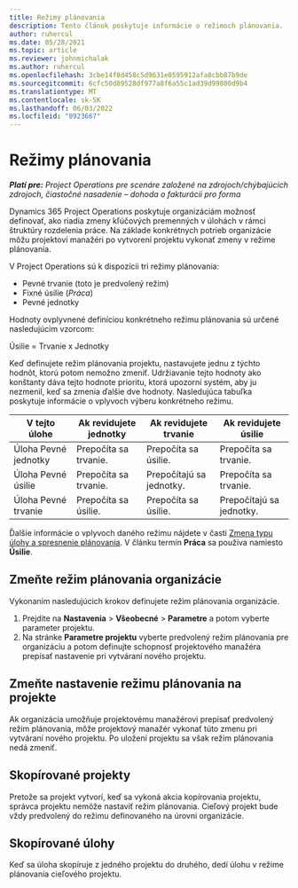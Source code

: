 ```yaml
---
title: Režimy plánovania
description: Tento článok poskytuje informácie o režimoch plánovania.
author: ruhercul
ms.date: 05/28/2021
ms.topic: article
ms.reviewer: johnmichalak
ms.author: ruhercul
ms.openlocfilehash: 3cbe14f8d458c5d9631e0595912afa8cbb87b9de
ms.sourcegitcommit: 6cfc50d89528df977a8f6a55c1ad39d99800d9b4
ms.translationtype: MT
ms.contentlocale: sk-SK
ms.lasthandoff: 06/03/2022
ms.locfileid: "8923667"
---
```

# <a name="scheduling-modes"></a>Režimy plánovania

_**Platí pre:** Project Operations pre scenáre založené na zdrojoch/chýbajúcich zdrojoch, čiastočné nasadenie – dohoda o fakturácii pro forma_


Dynamics 365 Project Operations poskytuje organizáciám možnosť definovať, ako riadia zmeny kľúčových premenných v úlohách v rámci štruktúry rozdelenia práce. Na základe konkrétnych potrieb organizácie môžu projektoví manažéri po vytvorení projektu vykonať zmeny v režime plánovania.

V Project Operations sú k dispozícii tri režimy plánovania:

  - Pevné trvanie (toto je predvolený režim)
  - Fixné úsilie (*Práca*)
  - Pevné jednotky

Hodnoty ovplyvnené definíciou konkrétneho režimu plánovania sú určené nasledujúcim vzorcom:

  Úsilie = Trvanie x Jednotky

Keď definujete režim plánovania projektu, nastavujete jednu z týchto hodnôt, ktorú potom nemožno zmeniť. Udržiavanie tejto hodnoty ako konštanty dáva tejto hodnote prioritu, ktorá upozorní systém, aby ju nezmenil, keď sa zmenia ďalšie dve hodnoty. Nasledujúca tabuľka poskytuje informácie o vplyvoch výberu konkrétneho režimu.

| **V tejto úlohe**             | **Ak revidujete jednotky**   | **Ak revidujete trvanie** | **Ak revidujete úsilie**  |
|----------------------|---------------------------|----------------------------|---------------------------|
| Úloha Pevné jednotky     | Prepočíta sa trvanie. | Prepočíta sa úsilie.    | Prepočíta sa trvanie. |
| Úloha Pevné úsilie    | Prepočíta sa trvanie. | Prepočítajú sa jednotky.    | Prepočíta sa trvanie. |
| Úloha Pevné trvanie  | Prepočíta sa úsilie.   | Prepočíta sa úsilie.    | Prepočítajú sa jednotky.   |

Ďalšie informácie o vplyvoch daného režimu nájdete v časti [Zmena typu úlohy a spresnenie plánovania](https://support.microsoft.com/en-us/office/change-the-task-type-for-more-accurate-scheduling-b0b969ad-45bc-4e9e-8967-435587548a72). V článku termín **Práca** sa používa namiesto **Úsilie**.

## <a name="change-the-organizations-scheduling-mode"></a>Zmeňte režim plánovania organizácie

Vykonaním nasledujúcich krokov definujete režim plánovania organizácie.

1. Prejdite na **Nastavenia** \> **Všeobecné** \> **Parametre** a potom vyberte parameter projektu. 
2. Na stránke **Parametre projektu** vyberte predvolený režim plánovania pre organizáciu a potom definujte schopnosť projektového manažéra prepísať nastavenie pri vytváraní nového projektu.

## <a name="change-the-scheduling-mode-setting-on-a-project"></a>Zmeňte nastavenie režimu plánovania na projekte

Ak organizácia umožňuje projektovému manažérovi prepísať predvolený režim plánovania, môže projektový manažér vykonať túto zmenu pri vytváraní nového projektu. Po uložení projektu sa však režim plánovania nedá zmeniť.

## <a name="copied-projects"></a>Skopírované projekty

Pretože sa projekt vytvorí, keď sa vykoná akcia kopírovania projektu, správca projektu nemôže nastaviť režim plánovania. Cieľový projekt bude vždy predvolený do režimu definovaného na úrovni organizácie.

## <a name="copied-tasks"></a>Skopírované úlohy

Keď sa úloha skopíruje z jedného projektu do druhého, dedí úlohu v režime plánovania cieľového projektu.
